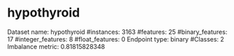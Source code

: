 # hypothyroid
Dataset name: hypothyroid
#instances: 3163
#features: 25
  #binary_features: 17
  #integer_features: 8
  #float_features: 0
Endpoint type: binary
#Classes: 2
Imbalance metric: 0.81815828348
